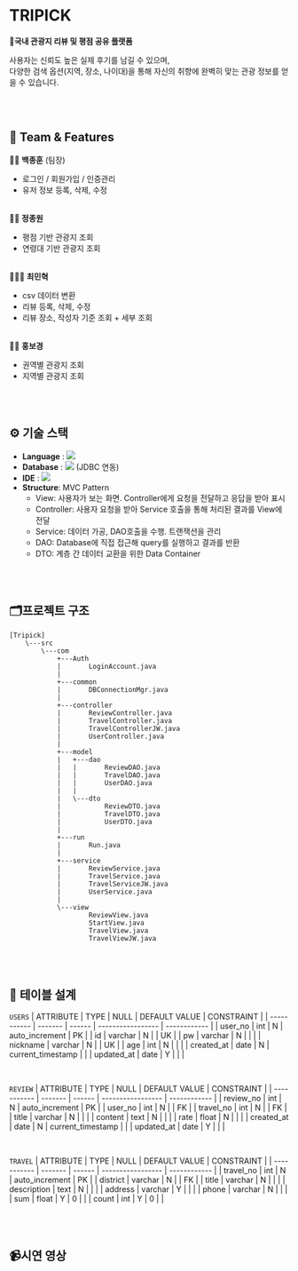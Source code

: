 # TRIPICK

**🧳국내 관광지 리뷰 및 평점 공유 플랫폼**

사용자는 신뢰도 높은 실제 후기를 남길 수 있으며,  
다양한 검색 옵션(지역, 장소, 나이대)을 통해 자신의 취향에 완벽히 맞는 관광 정보를 얻을 수 있습니다.

<br><br>

## 👥 Team & Features
👦🏻 **백종훈** (팀장)  
  - 로그인 / 회원가입 / 인증관리  
  - 유저 정보 등록, 삭제, 수정
<br><br>

👱🏻 **정종원**  
- 평점 기반 관광지 조회
- 연령대 기반 관광지 조회
<br><br>

🧑🏻‍🦰 **최민혁**  
- csv 데이터 변환
- 리뷰 등록, 삭제, 수정
- 리뷰 장소, 작성자 기준 조회 + 세부 조회
<br><br>

👧🏻 **홍보경**
- 권역별 관광지 조회
- 지역별 관광지 조회

<br><br>

## ⚙️ 기술 스택
- **Language** : ![](https://img.shields.io/badge/Java-007396?style=plastic&logo=OpenJDK&logoColor=white) 
- **Database** : ![](https://img.shields.io/badge/MySQL-4479A1?style=plastic&logo=MySQL&logoColor=white) (JDBC 연동)
- **IDE** : ![](https://img.shields.io/badge/IntelliJ-000000?style=plastic&logo=intellijidea&logoColor=white) 
- **Structure**: MVC Pattern  
  - View: 사용자가 보는 화면. Controller에게 요청을 전달하고 응답을 받아 표시
  - Controller: 사용자 요청을 받아 Service 호출을 통해 처리된 결과를 View에 전달
  - Service: 데이터 가공, DAO호출을 수행. 트랜잭션을 관리
  - DAO: Database에 직접 접근해 query를 실행하고 결과를 반환
  - DTO: 계층 간 데이터 교환을 위한 Data Container

 <br><br>

## 🗂️프로젝트 구조

```
[Tripick]
    \---src
        \---com
            +---Auth
            |       LoginAccount.java
            |
            +---common
            |       DBConnectionMgr.java
            |
            +---controller
            |       ReviewController.java
            |       TravelController.java
            |       TravelControllerJW.java
            |       UserController.java
            |
            +---model
            |   +---dao
            |   |       ReviewDAO.java
            |   |       TravelDAO.java
            |   |       UserDAO.java
            |   |
            |   \---dto
            |           ReviewDTO.java
            |           TravelDTO.java
            |           UserDTO.java
            |
            +---run
            |       Run.java
            |
            +---service
            |       ReviewService.java
            |       TravelService.java
            |       TravelServiceJW.java
            |       UserService.java
            |
            \---view
                    ReviewView.java
                    StartView.java
                    TravelView.java
                    TravelViewJW.java
```

<br><br>
                
## 💾 테이블 설계

`USERS`
|  ATTRIBUTE  |  TYPE   |  NULL  |  DEFAULT VALUE    |  CONSTRAINT  |
| ----------- | ------- | ------ | ----------------- | ------------ |
| user_no     | int     | N      | auto_increment    | PK           |
| id          | varchar | N      |                   | UK           |
| pw          | varchar | N      |                   |              |
| nickname    | varchar | N      |                   | UK           |
| age         | int     | N      |                   |              |
| created_at  | date    | N      | current_timestamp |              |
| updated_at  | date    | Y      |                   |              |

<br>

`REVIEW`
|  ATTRIBUTE  |  TYPE   |  NULL  |  DEFAULT VALUE    |  CONSTRAINT  |
| ----------- | ------- | ------ | ----------------- | ------------ |
| review_no   | int     | N      | auto_increment    | PK           |
| user_no     | int     | N      |                   | FK           |
| travel_no   | int     | N      |                   | FK           |
| title       | varchar | N      |                   |              |
| content     | text    | N      |                   |              |
| rate        | float   | N      |                   |              |
| created_at  | date    | N      | current_timestamp |              |
| updated_at  | date    | Y      |                   |              |

<br>

`TRAVEL`
|  ATTRIBUTE  |  TYPE   |  NULL  |  DEFAULT VALUE    |  CONSTRAINT  |
| ----------- | ------- | ------ | ----------------- | ------------ |
| travel_no   | int     | N      | auto_increment    | PK           |
| district    | varchar | N      |                   | FK           |
| title       | varchar | N      |                   |              |
| description | text    | N      |                   |              |
| address     | varchar | Y      |                   |              |
| phone       | varchar | N      |                   |              |
| sum         | float   | Y      | 0                 |              |
| count       | int     | Y      | 0                 |              |

<br><br>

## 📹시연 영상


